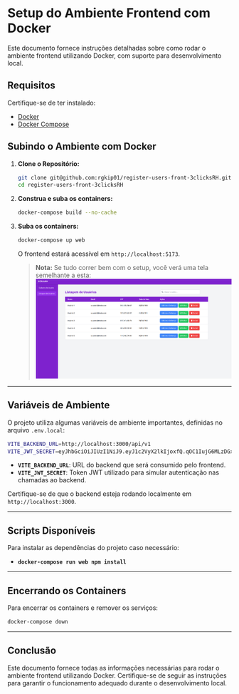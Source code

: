 # Setup do Ambiente Frontend com Docker

Este documento fornece instruções detalhadas sobre como rodar o ambiente frontend utilizando Docker, com suporte para desenvolvimento local.

## **Requisitos**
Certifique-se de ter instalado:
- [Docker](https://www.digitalocean.com/community/tutorials/how-to-install-and-use-docker-on-ubuntu-20-04)
- [Docker Compose](https://www.digitalocean.com/community/tutorials/how-to-install-and-use-docker-compose-on-ubuntu-20-04-pt)
## **Subindo o Ambiente com Docker**

1. **Clone o Repositório:**
   ```bash
   git clone git@github.com:rgkip01/register-users-front-3clicksRH.git
   cd register-users-front-3clicksRH
   ```

2. **Construa e suba os containers:**
   ```bash
   docker-compose build --no-cache
   ```
3. **Suba os containers:**
   ```bash
   docker-compose up web
   ```

   O frontend estará acessível em `http://localhost:5173`.
   
   > **Nota:** Se tudo correr bem com o setup, você verá uma tela semelhante a esta:
![alt text](image.png)
---

## **Variáveis de Ambiente**

O projeto utiliza algumas variáveis de ambiente importantes, definidas no arquivo `.env.local`:

```bash
VITE_BACKEND_URL=http://localhost:3000/api/v1
VITE_JWT_SECRET=eyJhbGciOiJIUzI1NiJ9.eyJ1c2VyX2lkIjoxfQ.qOC1IujG6MLzDGxrxRIeoo-IPNWwmtZg5tLi8bCguqk
```

- **`VITE_BACKEND_URL`**: URL do backend que será consumido pelo frontend.
- **`VITE_JWT_SECRET`**: Token JWT utilizado para simular autenticação nas chamadas ao backend.

Certifique-se de que o backend esteja rodando localmente em `http://localhost:3000`.

---

## **Scripts Disponíveis**

Para instalar as dependências do projeto caso necessário:


- **`docker-compose run web npm install`**

---

## **Encerrando os Containers**

Para encerrar os containers e remover os serviços:

```bash
docker-compose down
```

---

## **Conclusão**
Este documento fornece todas as informações necessárias para rodar o ambiente frontend utilizando Docker. Certifique-se de seguir as instruções para garantir o funcionamento adequado durante o desenvolvimento local.

